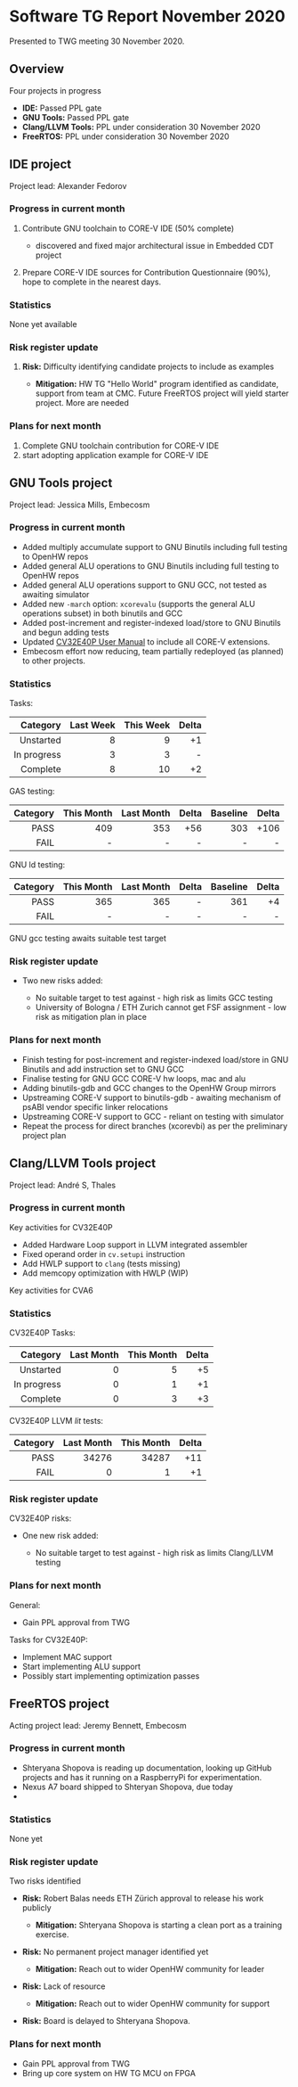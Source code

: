 # Software TG Report November 2020

Presented to TWG meeting 30 November 2020.

## Overview

Four projects in progress

* **IDE:** Passed PPL gate
* **GNU Tools:** Passed PPL gate
* **Clang/LLVM Tools:** PPL under consideration 30 November 2020
* **FreeRTOS:** PPL under consideration 30 November 2020

## IDE project

Project lead: Alexander Fedorov

### Progress in current month

1. Contribute GNU toolchain to CORE-V IDE (50% complete)

   - discovered and fixed major architectural issue in Embedded CDT project

2. Prepare CORE-V IDE sources for Contribution Questionnaire (90%), hope to complete in the nearest days.

### Statistics

None yet available

### Risk register update

1. **Risk:** Difficulty identifying candidate projects to include as examples

   - **Mitigation:** HW TG "Hello World" program identified as candidate, support from team at CMC.  Future FreeRTOS project will yield starter project. More are needed

### Plans for next month

1. Complete GNU toolchain contribution for CORE-V IDE
2. start adopting application example for CORE-V IDE

## GNU Tools project

Project lead: Jessica Mills, Embecosm

### Progress in current month

* Added multiply accumulate support to GNU Binutils including full testing to OpenHW repos
* Added general ALU operations to GNU Binutils including full testing to OpenHW repos
* Added general ALU operations support to GNU GCC, not tested as awaiting simulator
* Added new `-march` option: `xcorevalu` (supports the general ALU operations subset) in both binutils and GCC
* Added post-increment and register-indexed load/store to GNU Binutils and begun adding tests
* Updated [CV32E40P User Manual](https://github.com/openhwgroup/core-v-docs/tree/master/cores/cv32e40p/user_manual) to include all CORE-V extensions.
* Embecosm effort now reducing, team partially redeployed (as planned) to other projects.

### Statistics

Tasks:

| Category    | Last Week | This Week | Delta |
| -----------:| ---------:| ---------:| -----:|
| Unstarted   | 8         | 9         | +1    |
| In progress | 3         | 3         | -     |
| Complete    | 8         | 10        | +2    |

GAS testing:

| Category    | This Month | Last Month   | Delta      | Baseline   | Delta      |
| -----------:| ---------: | ---------:   | ---------: | ---------: | ---------: |
| PASS        | 409        | 353          | +56        | 303        | +106       |
| FAIL        | -          | -            | -          | -          | -          |

GNU ld testing:

| Category    | This Month | Last Month   | Delta      | Baseline   | Delta      |
| -----------:| ---------: | ---------:   | ---------: | ---------: | ---------: |
| PASS        | 365        | 365          | -          | 361        | +4         |
| FAIL        | -          | -            | -          | -          | -          |

GNU gcc testing awaits suitable test target

### Risk register update

* Two new risks added:

  * No suitable target to test against - high risk as limits GCC testing
  * University of Bologna / ETH Zurich cannot get FSF assignment - low risk as mitigation plan in place

### Plans for next month

* Finish testing for post-increment and register-indexed load/store in GNU Binutils and add instruction set to GNU GCC
* Finalise testing for GNU GCC CORE-V hw loops, mac and alu
* Adding binutils-gdb and GCC changes to the OpenHW Group mirrors
* Upstreaming CORE-V support to binutils-gdb - awaiting mechanism of psABI vendor specific linker relocations
* Upstreaming CORE-V support to GCC - reliant on testing with simulator
* Repeat the process for direct branches (xcorevbi) as per the preliminary project plan

## Clang/LLVM Tools project

Project lead: André S, Thales

### Progress in current month

Key activities for CV32E40P

* Added Hardware Loop support in LLVM integrated assembler
* Fixed operand order in `cv.setupi` instruction
* Add HWLP support to `clang` (tests missing)
* Add memcopy optimization with HWLP (WIP)

Key activities for CVA6

### Statistics

CV32E40P Tasks:

| Category    | Last Month | This Month | Delta |
| -----------:| ----------:| ----------:| -----:|
| Unstarted   | 0          | 5          | +5    |
| In progress | 0          | 1          | +1    |
| Complete    | 0          | 3          | +3    |


CV32E40P LLVM *lit* tests:

| Category    | Last Month | This Month | Delta |
| -----------:| ----------:| ----------:| -----:|
| PASS        | 34276      | 34287      | +11   |
| FAIL        | 0          | 1          | +1    |

### Risk register update

CV32E40P risks:

* One new risk added:

  * No suitable target to test against - high risk as limits Clang/LLVM testing

### Plans for next month

General:

* Gain PPL approval from TWG

Tasks for CV32E40P:

* Implement MAC support
* Start implementing ALU support
* Possibly start implementing optimization passes

## FreeRTOS project

Acting project lead: Jeremy Bennett, Embecosm

### Progress in current month

* Shteryana Shopova is reading up documentation, looking up GitHub projects and has it running on a RaspberryPi for experimentation.
* Nexus A7 board shipped to Shteryan Shopova, due today
* 
### Statistics

None yet

### Risk register update

Two risks identified

* **Risk:** Robert Balas needs ETH Zürich approval to release his work publicly

  * **Mitigation:** Shteryana Shopova is starting a clean port as a training exercise.

* **Risk:** No permanent project manager identified yet

  * **Mitigation:** Reach out to wider OpenHW community for leader

* **Risk:** Lack of resource

  * **Mitigation:** Reach out to wider OpenHW community for support

* **Risk:** Board is delayed to Shteryana Shopova.

### Plans for next month

* Gain PPL approval from TWG
* Bring up core system on HW TG MCU on FPGA

